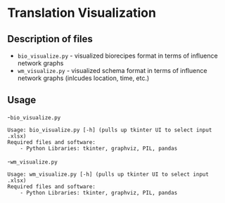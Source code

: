 # Translation Visualization

## Description of files

- `bio_visualize.py` - visualized biorecipes format in terms of influence network graphs
- `wm_visualize.py` - visualized schema format in terms of influence network graphs (inlcudes location, time, etc.)

## Usage

-`bio_visualize.py`
~~~
Usage: bio_visualize.py [-h] (pulls up tkinter UI to select input .xlsx)
Required files and software:
	- Python Libraries: tkinter, graphviz, PIL, pandas
~~~

-`wm_visualize.py`
~~~
Usage: wm_visualize.py [-h] (pulls up tkinter UI to select input .xlsx)
Required files and software:
	- Python Libraries: tkinter, graphviz, PIL, pandas
~~~
